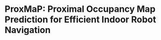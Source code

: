 ProxMaP: Proximal Occupancy Map Prediction for Efficient Indoor Robot Navigation
==============================

